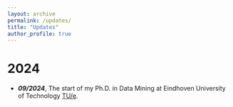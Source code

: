 ```yaml
---
layout: archive
permalink: /updates/
title: "Updates"
author_profile: true
---
```

# 2024
- ***09/2024***, The start of my Ph.D. in Data Mining at Eindhoven University of Technology [TU/e](https://www.tue.nl/en/).